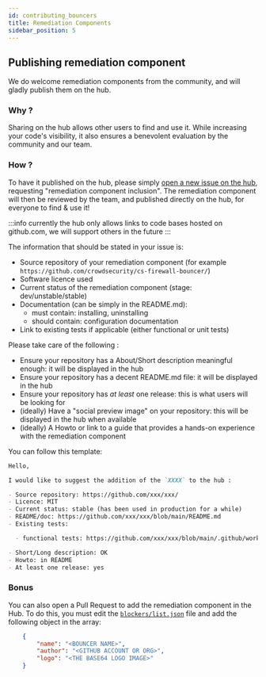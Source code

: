 ```yaml
---
id: contributing_bouncers
title: Remediation Components
sidebar_position: 5
---
```


## Publishing remediation component

We do welcome remediation components from the community, and will gladly publish them on the hub.

### Why ?

Sharing on the hub allows other users to find and use it. While increasing your code's visibility, it also ensures a benevolent evaluation by the community and our team.

### How ?


To have it published on the hub, please simply [open a new issue on the hub](https://github.com/crowdsecurity/hub/issues/new), requesting "remediation component inclusion". The remediation component will then be reviewed by the team, and published directly on the hub, for everyone to find & use it!

:::info
currently the hub only allows links to code bases hosted on github.com, we will support others in the future
:::

The information that should be stated in your issue is:

- Source repository of your remediation component (for example `https://github.com/crowdsecurity/cs-firewall-bouncer/`)
- Software licence used
- Current status of the remediation component (stage: dev/unstable/stable)
- Documentation (can be simply in the README.md):
  - must contain: installing, uninstalling
  - should contain: configuration documentation
- Link to existing tests if applicable (either functional or unit tests)

Please take care of the following :

- Ensure your repository has a About/Short description meaningful enough: it will be displayed in the hub
- Ensure your repository has a decent README.md file: it will be displayed in the hub
- Ensure your repository has _at least_ one release: this is what users will be looking for
- (ideally) Have a "social preview image" on your repository: this will be displayed in the hub when available
- (ideally) A Howto or link to a guide that provides a hands-on experience with the remediation component

You can follow this template:

```markdown
Hello,

I would like to suggest the addition of the `XXXX` to the hub :

- Source repository: https://github.com/xxx/xxx/
- Licence: MIT
- Current status: stable (has been used in production for a while)
- README/doc: https://github.com/xxx/xxx/blob/main/README.md
- Existing tests:

  - functional tests: https://github.com/xxx/xxx/blob/main/.github/workflows/tests.yml

- Short/Long description: OK
- Howto: in README
- At least one release: yes
```


### Bonus

You can also open a Pull Request to add the remediation component in the Hub.
To do this, you must edit the [`blockers/list.json`](https://raw.githubusercontent.com/crowdsecurity/hub/master/blockers/list.json) file and add the following object in the array:

```json
    {
        "name": "<BOUNCER NAME>",
        "author": "<GITHUB ACCOUNT OR ORG>",
        "logo": "<THE BASE64 LOGO IMAGE>"
    }
```
